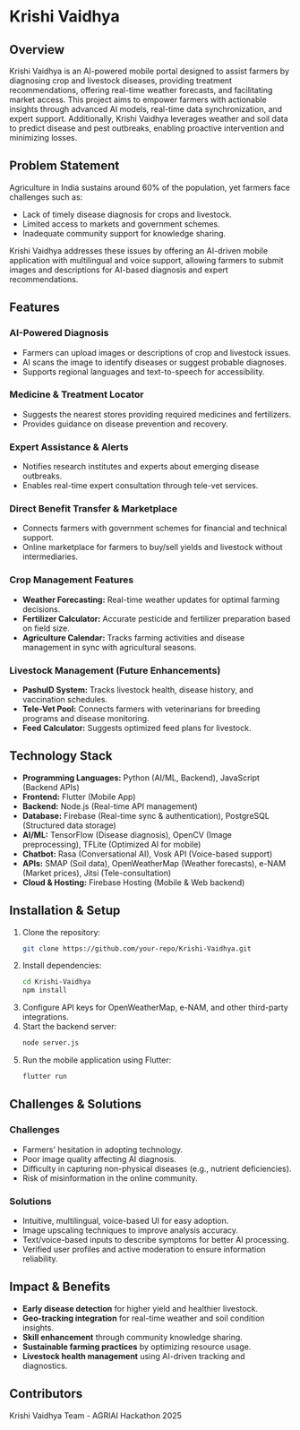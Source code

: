 # Krishi Vaidhya

## Overview
Krishi Vaidhya is an AI-powered mobile portal designed to assist farmers by diagnosing crop and livestock diseases, providing treatment recommendations, offering real-time weather forecasts, and facilitating market access. This project aims to empower farmers with actionable insights through advanced AI models, real-time data synchronization, and expert support. Additionally, Krishi Vaidhya leverages weather and soil data to predict disease and pest outbreaks, enabling proactive intervention and minimizing losses.

## Problem Statement
Agriculture in India sustains around 60% of the population, yet farmers face challenges such as:
- Lack of timely disease diagnosis for crops and livestock.
- Limited access to markets and government schemes.
- Inadequate community support for knowledge sharing.

Krishi Vaidhya addresses these issues by offering an AI-driven mobile application with multilingual and voice support, allowing farmers to submit images and descriptions for AI-based diagnosis and expert recommendations.

## Features
### AI-Powered Diagnosis
- Farmers can upload images or descriptions of crop and livestock issues.
- AI scans the image to identify diseases or suggest probable diagnoses.
- Supports regional languages and text-to-speech for accessibility.

### Medicine & Treatment Locator
- Suggests the nearest stores providing required medicines and fertilizers.
- Provides guidance on disease prevention and recovery.

### Expert Assistance & Alerts
- Notifies research institutes and experts about emerging disease outbreaks.
- Enables real-time expert consultation through tele-vet services.

### Direct Benefit Transfer & Marketplace
- Connects farmers with government schemes for financial and technical support.
- Online marketplace for farmers to buy/sell yields and livestock without intermediaries.

### Crop Management Features
- **Weather Forecasting:** Real-time weather updates for optimal farming decisions.
- **Fertilizer Calculator:** Accurate pesticide and fertilizer preparation based on field size.
- **Agriculture Calendar:** Tracks farming activities and disease management in sync with agricultural seasons.

### Livestock Management (Future Enhancements)
- **PashuID System:** Tracks livestock health, disease history, and vaccination schedules.
- **Tele-Vet Pool:** Connects farmers with veterinarians for breeding programs and disease monitoring.
- **Feed Calculator:** Suggests optimized feed plans for livestock.

## Technology Stack
- **Programming Languages:** Python (AI/ML, Backend), JavaScript (Backend APIs)
- **Frontend:** Flutter (Mobile App)
- **Backend:** Node.js (Real-time API management)
- **Database:** Firebase (Real-time sync & authentication), PostgreSQL (Structured data storage)
- **AI/ML:** TensorFlow (Disease diagnosis), OpenCV (Image preprocessing), TFLite (Optimized AI for mobile)
- **Chatbot:** Rasa (Conversational AI), Vosk API (Voice-based support)
- **APIs:** SMAP (Soil data), OpenWeatherMap (Weather forecasts), e-NAM (Market prices), Jitsi (Tele-consultation)
- **Cloud & Hosting:** Firebase Hosting (Mobile & Web backend)

## Installation & Setup
1. Clone the repository:
   ```bash
   git clone https://github.com/your-repo/Krishi-Vaidhya.git
   ```
2. Install dependencies:
   ```bash
   cd Krishi-Vaidhya
   npm install
   ```
3. Configure API keys for OpenWeatherMap, e-NAM, and other third-party integrations.
4. Start the backend server:
   ```bash
   node server.js
   ```
5. Run the mobile application using Flutter:
   ```bash
   flutter run
   ```

## Challenges & Solutions
### Challenges
- Farmers' hesitation in adopting technology.
- Poor image quality affecting AI diagnosis.
- Difficulty in capturing non-physical diseases (e.g., nutrient deficiencies).
- Risk of misinformation in the online community.

### Solutions
- Intuitive, multilingual, voice-based UI for easy adoption.
- Image upscaling techniques to improve analysis accuracy.
- Text/voice-based inputs to describe symptoms for better AI processing.
- Verified user profiles and active moderation to ensure information reliability.

## Impact & Benefits
- **Early disease detection** for higher yield and healthier livestock.
- **Geo-tracking integration** for real-time weather and soil condition insights.
- **Skill enhancement** through community knowledge sharing.
- **Sustainable farming practices** by optimizing resource usage.
- **Livestock health management** using AI-driven tracking and diagnostics.

## Contributors
Krishi Vaidhya Team - AGRIAI Hackathon 2025
